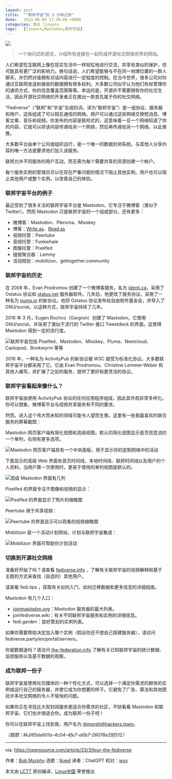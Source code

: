 ```yaml
---
layout: post
title:	"“联邦宇宙”的 5 分钟之旅"
date:	2023-06-05 17:30:00 +0800 
categories:	观点 linuxcn 
tags:	[linuxcn,Mastodon,联邦宇宙]
---
```



![](/Asserts/Images//attachment/album/202306/05/172935xzuy4zpxh9xoxpjg.jpg)



> 
> 一个快闪式的游览，介绍所有连接在一起形成开源社交网络世界的网站。
> 
> 
> 


人们希望在互联网上像在现实生活中一样轻松地进行交流，并享有类似的保护，但可能具有更广泛的影响力。换句话说，人们希望能够与不在同一地理位置的一群人聊天，并仍然对谁拥有对话内容进行一定程度的控制。在当今世界，很多公司对你通过互联网发送和接收的数据拥有很多权利。大多数公司似乎认为他们有权管理你的通讯方式、你的信息覆盖范围等等。幸运的是，开源并不需要拥有你的社交生活，因此开源社交网络的开发者正在推出一款首先属于你的社交网络。


“Fediverse”（“联邦”和“宇宙”合成的词，译为“联邦宇宙”）是一组协议、服务器和用户，这些组成了可以相互通信的网络。用户可以通过这些网络交换短消息、博客文章、音乐和视频。你发布的内容是联邦式的，这意味着一旦一个网络知道了你的内容，它就可以将该内容传递给另一个网络，然后再传递给另一个网络，以此类推。


大多数平台由单个公司或组织运行，是一个唯一的数据封闭系统。与其他人分享内容的唯一方法是要求他们加入该服务。


联邦允许不同服务的用户互动，而无需为每个需要共享的资源创建一个帐户。


每个服务实例的管理员可以在存在严重问题的情况下阻止其他实例。用户也可以阻止其他用户或整个实例，以改善自己的体验。


### 联邦宇宙平台的例子


最近受到了很多关注的联邦宇宙平台是 Mastodon，它专注于微博客（类似于 Twitter）。然而 Mastodon 只是联邦宇宙的一个组成部分。还有更多：


* 微博客：Mastodon、Pleroma、Misskey
* 博客：[Write.as](http://Write.as)、[Read.as](http://Read.as)
* 视频托管：Peertube
* 音频托管：Funkwhale
* 图像托管：Pixelfed
* 链接聚合器：Lemmy
* 活动规划：mobilizon、gettogether.community


### 联邦宇宙的历史


在 2008 年，Evan Prodromou 创建了一个微博客服务，名为 [identi.ca](http://identi.ca)，采用了 Ostatus 协议和 [status.net](http://status.net) 服务器软件。几年后，他更改了服务协议，采用了一种名为 [pump.io](http://pump.io) 的新协议。他将 Ostatus 协议发布给自由软件基金会，并导入了 GNU/social。以这种方式，联邦宇宙持续了几年。


2016 年 3 月，Eugen Rochco（Gargron）创建了 Mastodon，它使用 GNU/social，并采用了类似于流行的 Twitter 接口 Tweetdeck 的界面。这使得 Mastodon 得到一定的流行度。


![联邦宇宙包括 Pixelfed、Mastodon、Misskey、Plume、Nextcloud、Castopod、Bookwyrm 等等](/Asserts/Images//attachment/album/202306/05/173302etf335jt4ltotuoe.jpg)


2018 年，一种名为 ActivityPub 的新协议被 W3C 接受为标准化协议。大多数联邦宇宙平台都采用了它。它由 Evan Prodromou、Christine Lemmer-Weber 和其他人编写，并扩展了之前的服务，提供了更好和更灵活的协议。


### 联邦宇宙看起来像什么？


联邦宇宙由使用 ActivityPub 协议的任何应用程序组成，因此其外观非常多样化。你可以想象，微博客平台与视频共享服务有不同的要求。


然而，进入这个伟大而未知的领域可能令人望而生畏。这里有一些我最喜欢的联合服务的屏幕截图：


Mastodon 网页客户端有简化视图和高级视图。默认的简化视图显示首页信息流的一个单列，右侧有更多选项。


![Mastodon 网页客户端具有一个中央面板，用于显示你的定制网络中的活动](/Asserts/Images//attachment/album/202306/05/173312bk52r1h5wqozoqrx.jpg)


下面显示的高级 Web 界面有首页时间线、本地时间线、联邦时间线以及用户的个人资料。当用户第一次使用时，更易于使用的单列视图是默认的。


![高级 Mastodon 界面有几列](/Asserts/Images//attachment/album/202306/05/173322bpzsi1exiect0e11.jpg)


Pixelfed 的界面专注于图像和视频的显示：


![Pixelfed 的界面显示了照片的缩略图](/Asserts/Images//attachment/album/202306/05/173331shf3yjfuk4u1k7yk.jpg)


Peertube 用于共享视频：


![Peertube 的界面显示可以观看的视频缩略图](/Asserts/Images//attachment/album/202306/05/173350funlzii4z4nrcr2z.jpg)


Mobilizon 是一个活动计划网站，计划与联邦宇宙集成：


![Mobilizon 界面可帮助你计划活动](/Asserts/Images//attachment/album/202306/05/173358qy0n9cs50uadis5i.jpg)


### 切换到开源社交网络


准备好开始了吗？请查看 [fediverse.info](http://fediverse.info) ，了解有关联邦宇宙的视频解释和基于主题的方式来查找（自选的）其他用户。


请查看 fedi.tips ，获取有关如何入门、如何迁移数据和更多信息的详细指南。


Mastodon 有几个入口：


* [joinmastodon.org](http://joinmastodon.org)：Mastodon 服务器的最大列表。
* joinfediverse.wiki：有关不同联邦宇宙服务和实例的详细信息。
* fedi.garden：良好策划的实例列表。


如果你需要帮助决定加入哪个实例（假设你还不想自己搭建服务器），请访问 fediverse.party/en/portal/servers。


你是数据迷吗？请访问 [the-federation.info](http://the-federation.info) 了解有关已知联邦宇宙的统计数据、监控服务以及基于数据的观察。


### 成为联邦一份子


联邦宇宙是使用社交媒体的一种个性化方式，可以选择一个满足你需求的群体的实例或运行自己的服务器，并使它成为你想要的样子。它避免了广告、算法和其他困扰许多社交网络的令人不愉快的问题。


如果你正在寻找比大型封闭服务更适合你需求的社区，不妨看看 Mastodon 和联邦宇宙，它们也许很适合你。成为联邦一份子吧！


你可以在联邦宇宙上找到我，用户名为 [@murph@hackers.town](https://hackers.town/@murph)。


*（题图：MJ/65de601a-4c04-4fe7-a0b7-26076e29f512）*




---


via: <https://opensource.com/article/23/3/tour-the-fediverse>


作者：[Bob Murphy](https://opensource.com/users/murph) 选题：[lkxed](https://github.com/lkxed/) 译者：ChatGPT 校对：[wxy](https://github.com/wxy)


本文由 [LCTT](https://github.com/LCTT/TranslateProject) 原创编译，[Linux中国](https://linux.cn/) 荣誉推出
